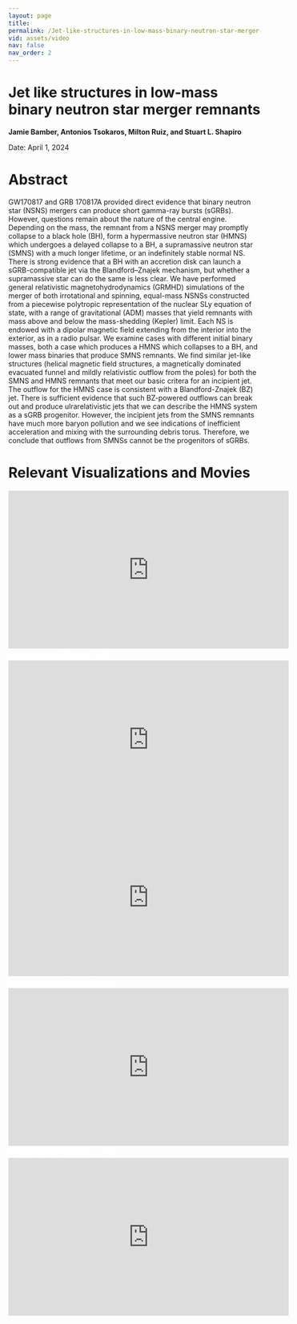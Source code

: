 ```yaml
---
layout: page
title: 
permalink: /Jet-like-structures-in-low-mass-binary-neutron-star-merger-remnants/
vid: assets/video
nav: false
nav_order: 2
---
```



# Jet like structures in low-mass binary neutron star merger remnants
**Jamie Bamber, Antonios Tsokaros, Milton Ruiz, and Stuart L. Shapiro**

<!---
**Jamie Bamber,**<sup>1</sup> **Antonios Tsokaros,**<sup>1,2,3</sup> **Milton Ruiz,**<sup>4</sup> **and Stuart L. Shapiro**<sup>1,5</sup>

<sup>1</sup>*Department of Physics, University of Illinois at Urbana-Champaign, Urbana, IL 61801, USA*

<sup>2</sup>*National Center for Supercomputing Applications, University of Illinois at Urbana-Champaign, Urbana, IL 61801, USA*

<sup>3</sup>*Research Center for Astronomy and Applied Mathematics, Academy of Athens, Athens 11527, Greece*

<sup>4</sup>*Departament d’Astronomia i Astrofı́sica, Universitat de València, C/ Dr Moliner 50, 46100, Burjassot (València), Spain*

<sup>5</sup>*Department of Astronomy & NCSA, University of Illinois at Urbana-Champaign, Urbana, IL 61801, USA*
--->

Date: April 1, 2024

# Abstract 
GW170817 and GRB 170817A provided direct evidence that binary neutron star (NSNS) mergers
can produce short gamma-ray bursts (sGRBs). However, questions remain about the nature of the
central engine. Depending on the mass, the remnant from a NSNS merger may promptly collapse to
a black hole (BH), form a hypermassive neutron star (HMNS) which undergoes a delayed collapse
to a BH, a supramassive neutron star (SMNS) with a much longer lifetime, or an indefinitely stable
normal NS. There is strong evidence that a BH with an accretion disk can launch a sGRB-compatible
jet via the Blandford–Znajek mechanism, but whether a supramassive star can do the same is less
clear. We have performed general relativistic magnetohydrodynamics (GRMHD) simulations of the
merger of both irrotational and spinning, equal-mass NSNSs constructed from a piecewise polytropic
representation of the nuclear SLy equation of state, with a range of gravitational (ADM) masses that
yield remnants with mass above and below the mass-shedding (Kepler) limit. Each NS is endowed
with a dipolar magnetic field extending from the interior into the exterior, as in a radio pulsar.
We examine cases with different initial binary masses, both a case which produces a HMNS which
collapses to a BH, and lower mass binaries that produce SMNS remnants. We find similar jet-like
structures (helical magnetic field structures, a magnetically dominated evacuated funnel and mildly
relativistic outflow from the poles) for both the SMNS and HMNS remnants that meet our basic
critera for an incipient jet. The outflow for the HMNS case is consistent with a Blandford-Znajek
(BZ) jet. There is sufficient evidence that such BZ-powered outflows can break out and produce
ulrarelativistic jets that we can describe the HMNS system as a sGRB progenitor. However, the
incipient jets from the SMNS remnants have much more baryon pollution and we see indications of
inefficient acceleration and mixing with the surrounding debris torus. Therefore, we conclude that
outflows from SMNSs cannot be the progenitors of sGRBs.

# Relevant Visualizations and Movies

<div class="row mt-3">
    <div class="col-sm mt-3 mt-md-0">
       <iframe width="560" height="315" src="https://youtu.be/cH_IqdknPzk" frameborder="0" allowfullscreen></iframe>
    </div>
</div>
<div class="caption" style="font-size: 20px; font-style: italic; color: rgb(255, 255, 255);">
    irrotational Case: 2.57 
</div>

<div class="row mt-3">
    <div class="col-sm mt-3 mt-md-0">
       <iframe width="560" height="315" src="https://youtu.be/l_v_j8fcjXg" frameborder="0" allowfullscreen></iframe>
    </div>
</div>

<div class="row mt-3">
    <div class="col-sm mt-3 mt-md-0"> 
       <iframe width="560" height="315" src="https://youtu.be/AyipGh3IC58" frameborder="0" allowfullscreen></iframe>
    </div>
</div>
<div class="caption" style="font-size: 20px; font-style: italic; color: rgb(255, 255, 255);">
    irrotational Case: 2.54 
</div>



<div class="row mt-3">
    <div class="col-sm mt-3 mt-md-0"> 
       <iframe width="560" height="315" src="https://youtu.be/c8xBT88prSk" frameborder="0" allowfullscreen></iframe>
    </div>
</div>
<div class="caption" style="font-size: 20px; font-style: italic; color: rgb(255, 255, 255);">
    irrotational Case: 2.40 
</div>


<div class="row mt-3">
    <div class="col-sm mt-3 mt-md-0">
       <iframe width="560" height="315" src="https://youtu.be/KSCayGd97eY" frameborder="0" allowfullscreen></iframe>
    </div>
</div>






